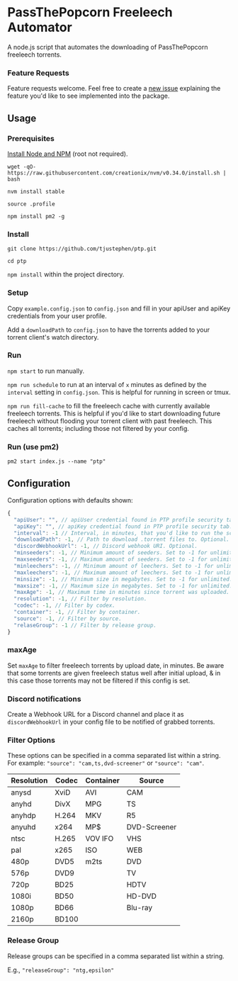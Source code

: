 # PassThePopcorn Freeleech Automator

A node.js script that automates the downloading of PassThePopcorn freeleech torrents.

### Feature Requests

Feature requests welcome. Feel free to create a [new issue](https://github.com/ergusto/ptp/issues/new) explaining the feature you'd like to see implemented into the package.

## Usage

### Prerequisites

[Install Node and NPM](https://tecadmin.net/install-nodejs-with-nvm/) (root not required).

`wget -qO- https://raw.githubusercontent.com/creationix/nvm/v0.34.0/install.sh | bash`

`nvm install stable`

`source .profile`

`npm install pm2 -g`

### Install

`git clone https://github.com/tjustephen/ptp.git`

`cd ptp`

`npm install` within the project directory.

### Setup

Copy `example.config.json` to `config.json` and fill in your apiUser and apiKey credentials from your user profile.

Add a `downloadPath` to `config.json` to have the torrents added to your torrent client's watch directory.

### Run

`npm start` to run manually.

`npm run schedule` to run at an interval of `x` minutes as defined by the `interval` setting in `config.json`. This is helpful for running in screen or tmux.

`npm run fill-cache` to fill the freeleech cache with currently available freeleech torrents. This is helpful if you'd like to start downloading future freeleech without flooding your torrent client with past freeleech. This caches all torrents; including those not filtered by your config.

### Run (use pm2)

`pm2 start index.js --name "ptp"`


## Configuration

Configuration options with defaults shown:

```javascript
{
  "apiUser": "", // apiUser credential found in PTP profile security tab.
  "apiKey": "", // apiKey credential found in PTP profile security tab.
  "interval": -1 // Interval, in minutes, that you'd like to run the script at. 
  "downloadPath": -1, // Path to download .torrent files to. Optional.
  "discordWebhookUrl": -1, // Discord webhook URI. Optional.
  "minseeders": -1, // Minimum amount of seeders. Set to -1 for unlimited.
  "maxseeders": -1, // Maximum amount of seeders. Set to -1 for unlimited.
  "minleechers": -1, // Minimum amount of leechers. Set to -1 for unlimited.
  "maxleechers": -1, // Maximum amount of leechers. Set to -1 for unlimited.
  "minsize": -1, // Minimum size in megabytes. Set to -1 for unlimited.
  "maxsize": -1, // Maximum size in megabytes. Set to -1 for unlimited.
  "maxAge": -1, // Maximum time in minutes since torrent was uploaded. See below note.
  "resolution": -1, // Filter by resolution. 
  "codec": -1, // Filter by codex. 
  "container": -1, // Filter by container. 
  "source": -1, // Filter by source. 
  "relaseGroup": -1 // Filter by release group.
}
```

### maxAge

Set `maxAge` to filter freeleech torrents by upload date, in minutes. Be aware that some torrents are given freeleech status well after initial upload, & in this case those torrents may not be filtered if this config is set.

### Discord notifications

Create a Webhook URL for a Discord channel and place it as `discordWebhookUrl` in your config file to be notified of grabbed torrents.

### Filter Options

These options can be specified in a comma separated list within a string. For example: `"source": "cam,ts,dvd-screener"` or `"source": "cam"`.

| Resolution | Codec | Container | Source |
| --- | --- | --- | --- | 
|anysd|XviD|AVI|CAM|
|anyhd|DivX|MPG|TS|
|anyhdp|H.264|MKV|R5|
|anyuhd|x264|MP$|DVD-Screener|
|ntsc|H.265|VOV IFO|VHS|
|pal|x265|ISO|WEB|
|480p|DVD5|m2ts|DVD|
|576p|DVD9| |TV|
|720p|BD25| |HDTV|
|1080i|BD50| |HD-DVD|
|1080p|BD66| |Blu-ray|
|2160p|BD100| | |

### Release Group

Release groups can be specified in a comma separated list within a string. 

E.g., `"releaseGroup": "ntg,epsilon"`
